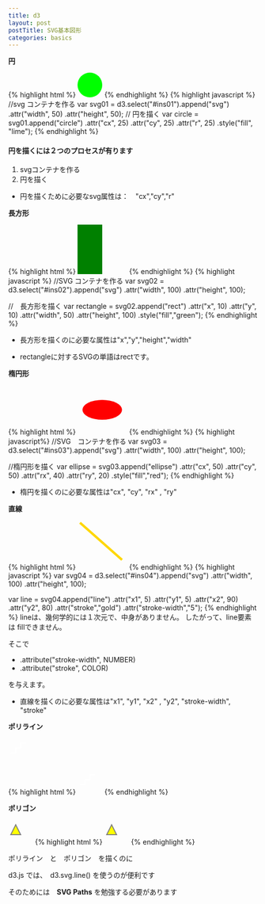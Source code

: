 ```yaml
---
title: d3
layout: post
postTitle: SVG基本図形
categories: basics
---
```


__円__

<div id="ins01"></div>
{% highlight html %}
<svg width="50" height="50">
  <circle cx="25" cy="25" r="25" fill="lime" />
</svg>
{% endhighlight %}
{% highlight javascript %}
//svg コンテナを作る
var svg01 = d3.select("#ins01").append("svg")
                               .attr("width", 50)
                               .attr("height", 50);
// 円を描く
var circle = svg01.append("circle")
                  .attr("cx", 25)
                  .attr("cy", 25)
                  .attr("r", 25)
                  .style("fill", "lime");
{% endhighlight %}

#### 円を描くには２つのプロセスが有ります

1. svgコンテナを作る
2. 円を描く       

* 円を描くために必要なsvg属性は：　"cx","cy","r"


__長方形__
<div id="ins02"></div>
{% highlight html %}
<svg width="100" height="100">
  <rect x="0" y="0" width="50" height="100" fill="green" />
</svg>
{% endhighlight %}
{% highlight javascript %}
//SVG コンテナを作る
var svg02 = d3.select("#ins02").append("svg")
                                    .attr("width", 100)
                                    .attr("height", 100);

//　長方形を描く
var rectangle = svg02.append("rect")
                            .attr("x", 10)
                            .attr("y", 10)
                            .attr("width", 50)
                            .attr("height", 100)
                            .style("fill","green");
{% endhighlight %}
 
* 長方形を描くのに必要な属性は"x","y","height","width"

* rectangleに対するSVGの単語はrectです。         


__楕円形__
<div id="ins03"></div>
{% highlight html %}
<svg width="100" height="100">
  <ellipse cx="50" cy="50" rx="40" ry="20" fill="red" />
</svg>
{% endhighlight %}          
{% highlight javascript%}
//SVG　コンテナを作る 
var svg03 = d3.select("#ins03").append("svg")
                               .attr("width", 100)
                               .attr("height", 100);

//楕円形を描く
var ellipse = svg03.append("ellipse")
                   .attr("cx", 50)
                   .attr("cy", 50)
                   .attr("rx", 40)
                   .attr("ry", 20)
                   .style("fill","red");
{% endhighlight %} 

* 楕円を描くのに必要な属性は"cx", "cy", "rx" , "ry"         


__直線__
<div id="ins04"></div>

{% highlight html %}
<svg width="100" height="100">
  <line x1="5" y1="5" x2="90" y2="80" stroke="gold" stroke-width="5" />
</svg>
{% endhighlight %}
{% highlight javascript %}
var svg04 = d3.select("#ins04").append("svg")
                               .attr("width", 100)
                               .attr("height", 100);

var line = svg04.append("line")
                .attr("x1", 5)
                .attr("y1", 5)
                .attr("x2", 90)
                .attr("y2", 80)
                .attr("stroke","gold")
                .attr("stroke-width","5");
{% endhighlight %}
lineは、幾何学的には１次元で、中身がありません。 したがって、line要素は fillできません。

そこで

* .attribute("stroke-width", NUMBER)
* .attribute("stroke", COLOR)

を与えます。

* 直線を描くのに必要な属性は"x1", "y1", "x2" , "y2", "stroke-width", "stroke"

__ポリライン__
<div id="ins04"></div>
<svg width="50" height="50">
  <polyline fill="none" stroke="white" stroke-width="2" 
               points="05,30
                       15,30 
                       15,20
                       25,20
                       25,10
                       35,10" />
</svg>

{% highlight html %}
<svg width="50" height="50">
  <polyline fill="none" stroke="white" stroke-width="2" 
               points="05,30
                       15,30 
                       15,20
                       25,20
                       25,10
                       35,10" />
</svg>
{% endhighlight %}


__ポリゴン__

<svg width="50" height="50">
  <polygon fill="yellow" stroke="gray" stroke-width="2" 
                points="05,30
                        15,10 
                        25,30" />
</svg>
{% highlight html %}
<svg width="50" height="50">
  <polygon fill="yellow" stroke="gray" stroke-width="2" 
                points="05,30
                        15,10 
                        25,30" />
</svg>
{% endhighlight %}

ポリライン　と　ポリゴン　を描くのに

d3.js では、　d3.svg.line() を使うのが便利です

そのためには　__SVG Paths__ を勉強する必要があります 


<script src="http://d3js.org/d3.v3.min.js" charset="utf-8"></script>
<script>
// 円
var svg01 = d3.select("#ins01").append("svg")
                               .attr("width", 50)
                               .attr("height", 50);
var circle = svg01.append("circle")
                  .attr("cx", 25)
                  .attr("cy", 25)
                  .attr("r", 25)
                  .style("fill", "lime");

//長方形
//SVG コンテナを作る
var svg02 = d3.select("#ins02").append("svg")
                                    .attr("width", 100)
                                    .attr("height", 100);

//　長方形を描く
var rectangle = svg02.append("rect")
                            .attr("x", 10)
                            .attr("y", 10)
                            .attr("width", 50)
                            .attr("height", 100)
                            .style("fill","green");

// 楕円形
//SVG　コンテナを作る 
var svg03 = d3.select("#ins03").append("svg")
                               .attr("width", 100)
                               .attr("height", 100);

//楕円形を描く
var ellipse = svg03.append("ellipse")
                   .attr("cx", 50)
                   .attr("cy", 50)
                   .attr("rx", 40)
                   .attr("ry", 20)
                   .style("fill","red");

//直線
var svg04 = d3.select("#ins04").append("svg")
                               .attr("width", 100)
                               .attr("height", 100);

var line = svg04.append("line")
                .attr("x1", 5)
                .attr("y1", 5)
                .attr("x2", 90)
                .attr("y2", 80)
                .attr("stroke","gold")
                .attr("stroke-width","5");






</script>        